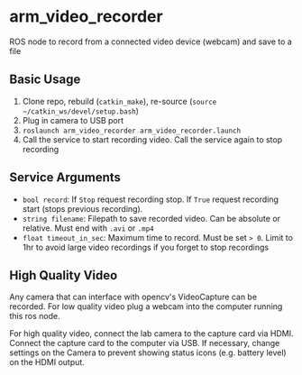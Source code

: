 # arm_video_recorder
ROS node to record from a connected video device (webcam) and save to a file

## Basic Usage

1. Clone repo, rebuild (`catkin_make`), re-source (`source ~/catkin_ws/devel/setup.bash`)
2. Plug in camera to USB port
2. `roslaunch arm_video_recorder arm_video_recorder.launch`
3. Call the service to start recording video. Call the service again to stop recording


## Service Arguments
- `bool record`: If `Stop` request recording stop. If `True` request recording start (stops previous recording). 
- `string filename`: Filepath to save recorded video. Can be absolute or relative. Must end with `.avi` or `.mp4`
- `float timeout_in_sec`: Maximum time to record. Must be set `> 0`. Limit to 1hr to avoid large video recordings if you forget to stop recordings

## High Quality Video
Any camera that can interface with opencv's VideoCapture can be recorded. For low quality video plug a webcam into the computer running this ros node.

For high quality video, connect the lab camera to the capture card via HDMI. Connect the capture card to the computer via USB. 
If necessary, change settings on the Camera to prevent showing status icons (e.g. battery level) on the HDMI output.

